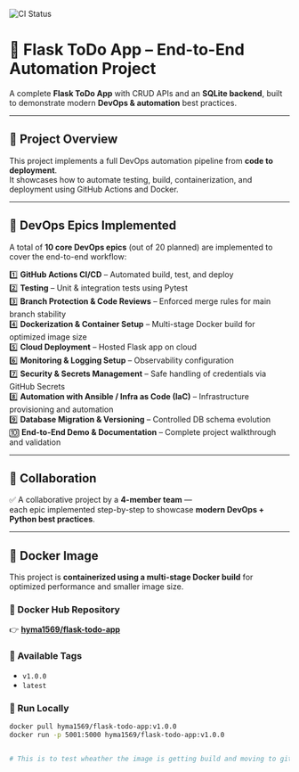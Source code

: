 ![CI Status](https://github.com/Hyms15/flask-todo-app/actions/workflows/ci.yml/badge.svg)

# 🧩 Flask ToDo App – End-to-End Automation Project

A complete **Flask ToDo App** with CRUD APIs and an **SQLite backend**, built to demonstrate modern **DevOps & automation** best practices.

---

## 🚀 Project Overview

This project implements a full DevOps automation pipeline from **code to deployment**.  
It showcases how to automate testing, build, containerization, and deployment using GitHub Actions and Docker.

---

## 🔧 DevOps Epics Implemented

A total of **10 core DevOps epics** (out of 20 planned) are implemented to cover the end-to-end workflow:

1️⃣ **GitHub Actions CI/CD** – Automated build, test, and deploy  
2️⃣ **Testing** – Unit & integration tests using Pytest  
3️⃣ **Branch Protection & Code Reviews** – Enforced merge rules for main branch stability  
4️⃣ **Dockerization & Container Setup** – Multi-stage Docker build for optimized image size  
5️⃣ **Cloud Deployment** – Hosted Flask app on cloud  
6️⃣ **Monitoring & Logging Setup** – Observability configuration  
7️⃣ **Security & Secrets Management** – Safe handling of credentials via GitHub Secrets  
8️⃣ **Automation with Ansible / Infra as Code (IaC)** – Infrastructure provisioning and automation  
9️⃣ **Database Migration & Versioning** – Controlled DB schema evolution  
🔟 **End-to-End Demo & Documentation** – Complete project walkthrough and validation

---

## 👥 Collaboration

✅ A collaborative project by a **4-member team** —  
each epic implemented step-by-step to showcase **modern DevOps + Python best practices**.

---

## 🐳 Docker Image

This project is **containerized using a multi-stage Docker build** for optimized performance and smaller image size.

### 🔹 Docker Hub Repository
👉 [**hyma1569/flask-todo-app**](https://hub.docker.com/r/hyma1569/flask-todo-app)

### 🔹 Available Tags
- `v1.0.0`
- `latest`

### 🔹 Run Locally
```bash
docker pull hyma1569/flask-todo-app:v1.0.0
docker run -p 5001:5000 hyma1569/flask-todo-app:v1.0.0


# This is to test wheather the image is getting build and moving to github container registry. 